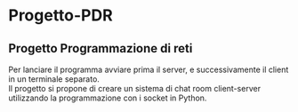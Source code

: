 # Progetto-PDR
## Progetto Programmazione di reti 
Per lanciare il programma avviare prima il server, e successivamente il client in un terminale separato.  
Il progetto si propone di creare un sistema di chat room client-server utilizzando la programmazione con i socket in Python. 
